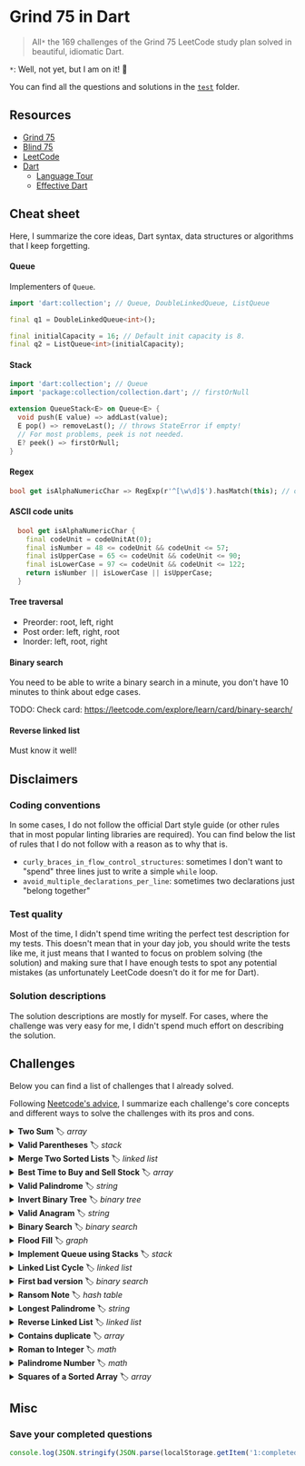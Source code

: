 # Grind 75 in Dart

> All`*` the 169 challenges of the Grind 75 LeetCode study plan solved in beautiful, idiomatic Dart.

`*`: Well, not yet, but I am on it! 🚀

You can find all the questions and solutions in the [`test`](https://github.com/dartsidedev/grind75/tree/main/test) folder.

## Resources

* [Grind 75](https://www.techinterviewhandbook.org/grind75)
* [Blind 75](https://leetcode.com/discuss/general-discussion/460599/blind-75-leetcode-questions)
* [LeetCode](https://leetcode.com/)
* [Dart](https://dart.dev/)
  * [Language Tour](https://dart.dev/guides/language/language-tour)
  * [Effective Dart](https://dart.dev/guides/language/effective-dart)

## Cheat sheet

Here, I summarize the core ideas, Dart syntax, data structures or algorithms that I keep forgetting.

#### Queue

Implementers of `Queue`.

```dart
import 'dart:collection'; // Queue, DoubleLinkedQueue, ListQueue

final q1 = DoubleLinkedQueue<int>();

final initialCapacity = 16; // Default init capacity is 8.
final q2 = ListQueue<int>(initialCapacity);
```

#### Stack

```dart
import 'dart:collection'; // Queue
import 'package:collection/collection.dart'; // firstOrNull

extension QueueStack<E> on Queue<E> {
  void push(E value) => addLast(value);
  E pop() => removeLast(); // throws StateError if empty!
  // For most problems, peek is not needed.
  E? peek() => firstOrNull;
}
```

#### Regex

```dart
bool get isAlphaNumericChar => RegExp(r'^[\w\d]$').hasMatch(this); // or RegExp(r'^[a-zA-Z0-9]$')
```

#### ASCII code units

```dart
  bool get isAlphaNumericChar {
    final codeUnit = codeUnitAt(0);
    final isNumber = 48 <= codeUnit && codeUnit <= 57;
    final isUpperCase = 65 <= codeUnit && codeUnit <= 90;
    final isLowerCase = 97 <= codeUnit && codeUnit <= 122;
    return isNumber || isLowerCase || isUpperCase;
  }
```

#### Tree traversal

* Preorder: root, left, right
* Post order: left, right, root
* Inorder: left, root, right


#### Binary search

You need to be able to write a binary search in a minute, you don't have 10 minutes to think about edge cases.

TODO: Check card: https://leetcode.com/explore/learn/card/binary-search/

#### Reverse linked list

Must know it well!

## Disclaimers

### Coding conventions

In some cases, I do not follow the official Dart style guide
(or other rules that in most popular linting libraries are required).
You can find below the list of rules that I do not follow with a reason as to why that is.

* `curly_braces_in_flow_control_structures`: sometimes I don't want to "spend" three lines just to write a simple `while` loop.
* `avoid_multiple_declarations_per_line`: sometimes two declarations just "belong together"

### Test quality

Most of the time, I didn't spend time writing the perfect test description for my tests.
This doesn't mean that in your day job, you should write the tests like me, it just means that I wanted to focus on
problem solving (the solution) and making sure that I have enough tests to spot any potential mistakes (as unfortunately LeetCode doesn't do it for me for Dart).

### Solution descriptions

The solution descriptions are mostly for myself. For cases, where the challenge was very easy for me, I didn't spend much effort on describing the solution.

## Challenges

Below you can find a list of challenges that I already solved.

Following [Neetcode's advice](https://www.youtube.com/watch?v=SVvr3ZjtjI8), I summarize each challenge's core concepts and different ways to solve the challenges with its pros and cons.

<details>
<summary><b>Two Sum</b> 🏷 <i>array</i></summary>

> [Solution in Dart](https://github.com/dartsidedev/grind75/blob/main/test/two_sum_test.dart) - [LeetCode - Two Sum](https://leetcode.com/problems/two-sum/)

> input: exactly one solution. You may not use the same element twice.

Iterate over numbers: store in map: number is the key, index is the value.
As you iterate, look up in the map whether the current number has a complement in the map that adds up to target, return indices if it's a solution.
If the current number and none of the map entries add up to the target number, add the number to the map.
Continue until solution is found.

Complexity.
n is the number of elements in the list.
Time O(n), as you might iterate over the whole list.
Space O(n) you need a map.

Other solutions:
1. Brute force: double loop, return when hit target. Time O(n^2), space O(1).
2. [Sort list](https://leetcode.com/problems/two-sum-ii-input-array-is-sorted) first, then two pointers. Need to keep track of the original indices or need to use new list, though, extra space!
</details>



<details>
<summary><b>Valid Parentheses</b> 🏷 <i>stack</i></summary>

> [Solution in Dart](https://github.com/dartsidedev/grind75/blob/main/test/valid_parentheses_test.dart) - [LeetCode - Two Sum](https://leetcode.com/problems/valid-parentheses/)

Push items to a stack when parenthesis/bracket is opening.
Pop off when closing, and make sure they are matching.
Don't forget to check at the end if the stack is empty.
Remember to pop off only if stack is not empty (or use peek).
</details>



<details>
<summary><b>Merge Two Sorted Lists</b> 🏷 <i>linked list</i></summary>

> [Solution in Dart](https://github.com/dartsidedev/grind75/blob/main/test/merge_two_sorted_lists_test.dart) - [LeetCode - Merge Two Sorted Lists](https://leetcode.com/problems/merge-two-sorted-lists/)

Trick: pre-head pointer significantly simplifies the algorithm.
While both lists are not empty, pick one off the lists and add to the results.
Move pointer.
Do not forget to add the remaining items of the longer list to the list.
Return the pre-head's next as result.

Consider empty nodes.
</details>



<details>
<summary><b>Best Time to Buy and Sell Stock</b> 🏷 <i>array</i></summary>

> [Solution in Dart](https://github.com/dartsidedev/grind75/blob/main/test/best_time_to_buy_and_sell_stock_test.dart) - [LeetCode - Best Time to Buy and Sell Stock](https://leetcode.com/problems/best-time-to-buy-and-sell-stock/)

Keep track of min price "so far".
Current profit is price minus the min price so far.
Update max profit if current profit greater.
Handle negative profit edge case (must return 0).

Complexity.
n is the length of the list.
Time O(n), as you iterate over the whole list in a single pass.
Space O(1) as you don't need supporting data structures, only two variables.

Alternative solutions:
* brute force: double loop, calculate profit for each possible pair. TC: O(n^2), SC: O(1).

Clarify: int vs num vs double. 
</details>



<details>
<summary><b>Valid Palindrome</b> 🏷 <i>string</i></summary>

> [Solution in Dart](https://github.com/dartsidedev/grind75/blob/main/test/valid_palindrome_test.dart) - [LeetCode - Valid Palindrome](https://leetcode.com/problems/valid-palindrome/)

Obvious solution: filter invalid characters, keep only alphanumeric characters and convert to lowercase (`split`+`where`+`map`+`join`).
Then, check if palindrome: either two pointers, or reverse the string and compare against filtered values.

Improvement: Start with two pointers, if a letter is not alphanumeric, move pointer to next alphanumeric.
Whenever the two pointers contain alphanumeric chars, compare. If the values for the two pointers don't match, return "not a palindrome".

</details>

<details>
<summary><b>Invert Binary Tree</b> 🏷 <i>binary tree</i></summary>

> [Solution in Dart](https://github.com/dartsidedev/grind75/blob/main/test/invert_binary_tree_test.dart) - [LeetCode - Invert Binary Tree](https://leetcode.com/problems/invert-binary-tree/)

Invert tree recursively: if null, return.
Swap left and right children, then invert left and right subtrees.
Return node.

Both pre-order and post-order traversal give the right answer.

TODO: Solve without recursion.
</details>



<details>
<summary><b>Valid Anagram</b> 🏷 <i>string</i></summary>

> [Solution in Dart](https://github.com/dartsidedev/grind75/blob/main/test/valid_anagram_test.dart) - [LeetCode - Valid Anagram](https://leetcode.com/problems/valid-anagram/)

Return early if lengths don't match. Create frequency counter. Check if frequencies match.

Complexity.
n is the length of the strings.
Time O(n) as we need to iterate over the both strings entirely to create the frequency table.
Space O(1) size stays constant no matter how large n is (even for unicode).

Worth creating a helper class `Frequency` that can be created from a string and then compared against another freq. 

Follow up: unicode? Change how frequencies are stored from fixed length list to hash map.
To fit all potential unicode characters in a list, the list would have to contain 1M+ elements.
That's wasteful if the strings are short (and anything less than a million characters counts as short in this case).
</details>

<details>
<summary><b>Binary Search</b> 🏷 <i>binary search</i></summary>

> [Solution in Dart](https://github.com/dartsidedev/grind75/blob/main/test/binary_search_test.dart) - [LeetCode - Binary Search](https://leetcode.com/problems/binary-search/)

Learn to write binary search, it doesn't really get much simpler than that.
Pay attention to empty list, first element, last element. Practice templates.
</details>



<details>
<summary><b>Flood Fill</b> 🏷 <i>graph</i></summary>

> [Iterative Solution in Dart](https://github.com/dartsidedev/grind75/blob/main/test/flood_fill_test.dart) - [Recursive Solution in Dart](https://github.com/dartsidedev/grind75/blob/main/test/flood_fill_recursive_test.dart) - [LeetCode - Flood Fill](https://leetcode.com/problems/flood-fill/)

Depth-first search, either iteratively or recursively.

Complexity.
n is the number of pixels in the image.
Time Complexity O(n) as we might process every pixel.
Space Complexity O(n) for the stack (either call stack for recursive or queue/stack for the iterative solution).
</details>



<details>
<summary><b>Implement Queue using Stacks</b> 🏷 <i>stack</i></summary>

> [Solution in Dart](https://github.com/dartsidedev/grind75/blob/main/test/implement_queue_using_stacks_test.dart) - [LeetCode - Implement Queue using Stacks](https://leetcode.com/problems/implement-queue-using-stacks/)

Have two stacks, and a phase internally whether we were pushing or popping off the queue.
When changing phases, move all items from one stack to another first, then add or remove.
</details>



<details>
<summary><b>Linked List Cycle</b> 🏷 <i>linked list</i></summary>

> [Solution in Dart](https://github.com/dartsidedev/grind75/blob/main/test/linked_list_cycle_test.dart) - [LeetCode - Linked List Cycle](https://leetcode.com/problems/linked-list-cycle/)

Solutions:
* Iterate over linked list and store seen nodes in a map. If node is already seen, return that it has a cycle. If reaches the end of the list, it has no cycles. TC O(n), SC O(n)
* Double pointers. Fast and slow pointers. Fast moves two at a time, slow moves one at a time. if they "meet", it's a cycle. Careful with the stop condition.

</details>



<details>
<summary><b>First bad version</b> 🏷 <i>binary search</i></summary>

> [Solution in Dart](https://github.com/dartsidedev/grind75/blob/main/test/first_bad_version_test.dart) - [LeetCode - First Bad Version](https://leetcode.com/problems/first-bad-version/)

Learn to write binary search, it doesn't really get much simpler than that.
Pay attention to empty list, first element, last element. Practice templates.
</details>



<details>
<summary><b>Ransom Note</b> 🏷 <i>hash table</i></summary>

> [Solution in Dart](https://github.com/dartsidedev/grind75/blob/main/test/ransom_note_test.dart) - [LeetCode - Ransom Note](https://leetcode.com/problems/ransom-note/)

For letter frequency counter, use map for unicode, use list of length 26 for ASCII lowercase.

Simple solution:
You can use two maps/lists as frequency counters, then check whether the magazine's counters are highers for each position than in the ransom note.

Alternatives.
Terminate early (earlier?): Start with one map for the magazine, then start removing letters based on the ransom note. Whenever your magazines hit 0 counts, return false.
Alternative II. You can also sort and compare, sort and put it into a stack, etc...
</details>



<details>
<summary><b>Longest Palindrome</b> 🏷 <i>string</i></summary>

> [Solution in Dart](https://github.com/dartsidedev/grind75/blob/main/test/longest_palindrome_test.dart) - [LeetCode - Longest Palindrome](https://leetcode.com/problems/longest-palindrome/)

Build letter counter (frequency).
Know your code units: A for 65, Z for 90, a for 97, z for 122.
Alternatively, use a map.

We can use letters in pairs to build the palindrome length (use int division by 2).
Then, if there was an odd letter, we can add it to the middle (counts as +1).
</details>


<details>
<summary><b>Reverse Linked List</b> 🏷 <i>linked list</i></summary>

> [Solution in Dart](https://github.com/dartsidedev/grind75/blob/main/test/reverse_linked_list_test.dart) - [LeetCode - Reverse Linked List](https://leetcode.com/problems/reverse-linked-list/)

Helpful: pre-head!
TODO: check my past solutions, one of them must be intuitive enough to remember and solve in 3 minutes.
</details>



<details>
<summary><b>Contains duplicate</b> 🏷 <i>array</i></summary>

> [Solution in Dart](https://github.com/dartsidedev/grind75/blob/main/test/contains_duplicate_test.dart) - [LeetCode - Contains Duplicate](https://leetcode.com/problems/contains-duplicate/)

Potential solutions:
* brute force: double loop. TC O(n^2), SC O(1)
* sort then look for duplicates. TC O(n log n + n), SC O(1). Mutates input! (or if it doesn't mutate, then it needs a copy O(n))
* store seen in map, iterate over elements and check if already seen. TC O(n), SC O(n). Does not mutate input.

</details>



<details>
<summary><b>Roman to Integer</b> 🏷 <i>math</i></summary>

> [Solution in Dart](https://github.com/dartsidedev/grind75/blob/main/test/roman_to_integer_test.dart) - [LeetCode - Roman to Integer](https://leetcode.com/problems/roman-to-integer/)

Keep track of value so far.
Iterate over the string.
Check if the next two characters make up an exception. If they do: add to value, skip next char.
If they don't: treat first char as regular, add to value.
</details>



<details>
<summary><b>Palindrome Number</b> 🏷 <i>math</i></summary>

> [Solution in Dart with Chopping digits](https://github.com/dartsidedev/grind75/blob/main/test/palindrome_number_test.dart) - [Solution in Dart with Reverted Number](https://github.com/dartsidedev/grind75/blob/main/test/palindrome_number_reverted_test.dart) - [Solution in Dart with List](https://github.com/dartsidedev/grind75/blob/main/test/palindrome_number_list_test.dart) - [Solution in Dart with Strings](https://github.com/dartsidedev/grind75/blob/main/test/palindrome_number_string_test.dart) - [LeetCode - Palindrome Number](https://leetcode.com/problems/palindrome-number/)

First approach: convert to string, then solve it as if was a string.

Second approach: convert it to a list, then solve it as if it were a list. Use `%` and `~/`.

Third approach: get the last and first digits. Transform the input. Repeat. Return false if they don't match.

Fourth approach: create reverted number, then compare integers.

</details>



<details>
<summary><b>Squares of a Sorted Array</b> 🏷 <i>array</i></summary>

> [Solution in Dart](https://github.com/dartsidedev/grind75/blob/main/test/squares_of_a_sorted_array_test.dart) - [LeetCode - Squared of a Sorted Array](https://leetcode.com/problems/squares-of-a-sorted-array/)

Must consider possible negative numbers!

Very brute force solution (does not mutate input): Map square (TC: O(n), SC: O(n)), sort (TC: O(n log n), SC: O(1)).

Brute force solution (mutates input, no extra space at all): Square each number in place (TC: O(n), SC: O(1)), sort the list (TC: O(n log n), SC: O(1)).

Two-pointer solution: from one of the two ends of the list will come the next biggest square (postive, negative numbers).
Move two pointers, and the biggest square will be added to a list. You can create a fixed size list beforehand, in this case, the list will be filled from the end (largest) to the start (smallest).
Complexity: O(n), space O(1) (if we count the output: O(n)).
</details>


## Misc

### Save your completed questions

```js
console.log(JSON.stringify(JSON.parse(localStorage.getItem('1:completedQuestions')), null, 2));
```
